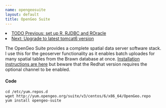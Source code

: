 ```yaml
--- 
name: opengeosuite
layout: default
title: OpenGeo Suite
---
```


  <li><a href="#sec-5-3-8">TODO Previous: set up R, RJDBC and ROracle</a></li>
  <li><a href="/opengeosuite-upgrade-tomcat6.html">Next: Upgrade to latest tomcat6 version</a></li>
<p></p>

The OpenGeo Suite provides a complete spatial data server software stack.  I use this for the geoserver functionality as it enables batch uploades for many spatial tables from the Brawn database at once.  [Installation instructions are here](http://suite.opengeo.org/opengeo-docs/installation/linux/centos/suite.html) but beware that the Redhat version requires the optional channel to be enabled.
#### Code
    cd /etc/yum.repos.d
    wget http://yum.opengeo.org/suite/v3/centos/6/x86_64/OpenGeo.repo
    yum install opengeo-suite
